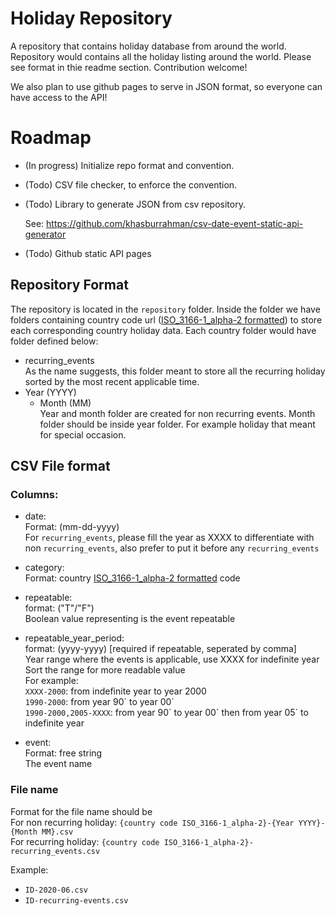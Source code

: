 # Holiday Repository
A repository that contains holiday database from around the world.
Repository would contains all the holiday listing around the world.
Please see format in thie readme section. Contribution welcome!

We also plan to use github pages to serve in JSON format, so everyone can have access to the API!

# Roadmap
- (In progress) Initialize repo format and convention.
- (Todo) CSV file checker, to enforce the convention. 
- (Todo) Library to generate JSON from csv repository. 
   
  See: https://github.com/khasburrahman/csv-date-event-static-api-generator
- (Todo) Github static API pages

## Repository Format
The repository is located in the `repository` folder. Inside the folder we have folders containing country code url ([ISO_3166-1_alpha-2 formatted](https://en.wikipedia.org/wiki/ISO_3166-1_alpha-2)) to store each corresponding country holiday data. Each country folder would have folder defined below: 

- recurring_events    
  As the name suggests, this folder meant to store all the recurring holiday sorted by the most recent applicable time.  
- Year (YYYY)  
  -  Month (MM)  
  Year and month folder are created for non recurring events. Month folder should be inside year folder. For example holiday that meant for special occasion. 
    

## CSV File format
### Columns: 

- date:  
  Format: (mm-dd-yyyy)  
  For `recurring_events`, please fill the year as XXXX to differentiate with non `recurring_events`, also prefer to put it before any `recurring_events`

- category:  
  Format: country [ISO_3166-1_alpha-2 formatted](https://en.wikipedia.org/wiki/ISO_3166-1_alpha-2) code  

- repeatable:  
  format: ("T"/"F")  
  Boolean value representing is the event repeatable

- repeatable_year_period:  
  format: (yyyy-yyyy) [required if repeatable, seperated by comma]  
  Year range where the events is applicable, use XXXX for indefinite year  
  Sort the range for more readable value   
  For example:  
  `XXXX-2000`: from indefinite year to year 2000  
  `1990-2000`: from year 90\` to year 00\`  
  `1990-2000,2005-XXXX`: from year 90\` to year 00\` then from year 05\` to indefinite year  

- event:  
  Format: free string  
  The event name
### File name
Format for the file name should be  
For non recurring holiday: `{country code ISO_3166-1_alpha-2}-{Year YYYY}-{Month MM}.csv`  
For recurring holiday: `{country code ISO_3166-1_alpha-2}-recurring_events.csv`

Example: 
- `ID-2020-06.csv`
- `ID-recurring-events.csv`
